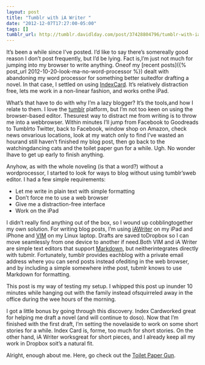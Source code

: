 ```yaml
---
layout: post
title: "Tumblr with iA Writer "
date: "2012-12-07T17:27:00-05:00"
tags: []
tumblr_url: http://tumblr.davidlday.com/post/37428804796/tumblr-with-ia-writer
---
```


It’s been a while since I’ve posted. I’d like to say there’s somereally good
reason I don’t post frequently, but I’d be lying. Fact is,I’m just not much for
jumping into my browser to write anything. Oneof my [recent
posts]({% post_url 2012-10-20-look-ma-no-word-processor %}) dealt with
abandoning my word processor for something better suitedfor drafting a novel. In
that case, I settled on using
[IndexCard](http://www.denvog.com/apps/index-card/). It’s relatively distraction
free, lets me work in a non-linear fashion, and works onthe iPad.

What’s that have to do with why I’m a lazy blogger? It’s the tools,and how I
relate to them. I love the [tumblr](http://tumblr.com/) platform, but I’m not
too keen on using the browser-based editor. Thesurest way to distract me from
writing is to throw me into a webbrowser. Within minutes I’ll jump from Facebook
to Goodreads to Tumblrto Twitter, back to Facebook, window shop on Amazon, check
news onvarious locations, look at my watch only to find I’ve wasted an hourand
still haven’t finished my blog post, then go back to the watchingdancing cats
and the toilet paper gun for a while. Ugh. No wonder Ihave to get up early to
finish anything.

Anyhow, as with the whole noveling (is that a word?) without a wordprocessor, I
started to look for ways to blog without using tumblr’sweb editor. I had a few
simple requirements:

- Let me write in plain text with simple formatting
- Don’t force me to use a web browser
- Give me a distraction-free interface
- Work on the iPad

I didn’t really find anything out of the box, so I wound up cobblingtogether my
own solution. For writing blog posts, I’m using
[iAWriter](http://www.iawriter.com/) on my iPad and iPhone and
[VIM](http://www.vim.org/) on my Linux laptop. Drafts are saved toDropbox so I
can move seamlessly from one device to another if need.Both VIM and iA Writer
are simple text editors that support
[Markdown](http://daringfireball.net/projects/markdown/), but neitherintegrates
directly with tubmlr. Fortunately, tumblr provides eachblog with a private email
address where you can send posts instead ofediting in the web browser, and by
including a simple somewhere inthe post, tubmlr knows to use Markdown for
formatting.

This post is my way of testing my setup. I whipped this post up inunder 10
minutes while hanging out with the family instead ofsquirreled away in the
office during the wee hours of the morning.

I got a little bonus by going through this discovery. Index Cardworked great for
helping me draft a novel (and will continue to doso). Now that I’m finished with
the first draft, I’m setting the novelaside to work on some short stories for a
while. Index Card is, forme, too much for short stories. On the other hand, iA
Writer worksgreat for short pieces, and I already keep all my work in Dropbox
soit’s a natural fit.

Alright, enough about me. Here, go check out the
[Toilet Paper Gun](http://stuffistolefromtheinternet.com/video/toilet-paper-gun-prank/).
